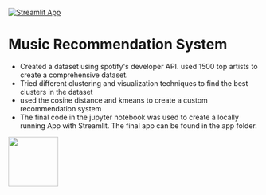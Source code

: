 [![Streamlit App](https://static.streamlit.io/badges/streamlit_badge_black_white.svg)](https://share.streamlit.io/shehroz218/music-recommendation-system/main/app/app.py)

# Music Recommendation System
+ Created a dataset using spotify's developer API. used 1500 top artists to create a comprehensive dataset.
+ Tried different clustering and visualization techniques to find the best clusters in the dataset
+ used the cosine distance and kmeans to create a custom recommendation system
+ The final code in the jupyter notebook was used to create a locally running App with Streamlit. The final app can be found in the app folder.







[<img src="https://ml.globenewswire.com/Resource/Download/739a0114-4c0d-4a18-b85e-b53982324cbc" width=100 align=left>](https://share.streamlit.io/shehroz218/music-recommendation-system/main/app/app.py) <br /> 
<br />
<br />



